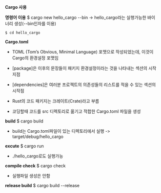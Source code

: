 **Cargo 사용**

**명령어 이용**
    $ cargo new hello_cargo --bin
        -> hello_cargo라는 실행가능한 바이너리 생성(--bin인자를 이용)

    $ cd hello_cargo

**Cargo.toml**
- TOML (Tom’s Obvious, Minimal Language) 포맷으로 작성되었는데, 이것이 Cargo의 환경설정 포맷임
- [package]은 이후의 문장들이 패키지 환경설정이라는 것을 나타내는 섹션의 시작지점
- [dependencies]은 여러분 프로젝트의 의존성들의 리스트를 적을 수 있는 섹션의 시작점

- Rust의 코드 패키지는 크레이트(Crate)라고 부름

- 코딩할때 코드를 src 디렉토리로 옮기고 적합한 Cargo.toml 파일을 생성

**build**
    $ cargo build
- build는 Cargo.toml파일이 있는 디렉토리에서 실행 -> target/debug/hello_cargo

**excute**
    $ cargo run
- ./hello_cargo로도 실행가능

**compile check**
    $ cargo check
- 실행파일 생성은 안함

**release build**
    $ cargo build --release
